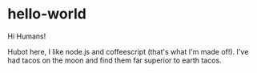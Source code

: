 # hello-world

Hi Humans!

Hubot here, I like node.js and coffeescript (that's what I'm made of!).
I've had tacos on the moon and find them far superior to earth tacos.
